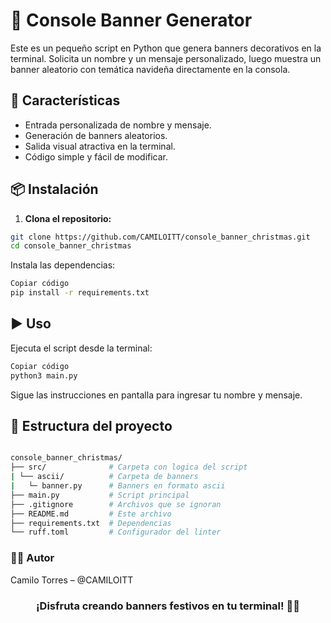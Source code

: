 # 🎄 Console Banner Generator

Este es un pequeño script en Python que genera banners decorativos en la terminal. Solicita un nombre y un mensaje personalizado, luego muestra un banner aleatorio con temática navideña directamente en la consola.

## 🚀 Características

- Entrada personalizada de nombre y mensaje.
- Generación de banners aleatorios.
- Salida visual atractiva en la terminal.
- Código simple y fácil de modificar.

## 📦 Instalación

1. **Clona el repositorio:**

```bash
git clone https://github.com/CAMILOITT/console_banner_christmas.git
cd console_banner_christmas
```

Instala las dependencias:

```bash
Copiar código
pip install -r requirements.txt
```

## ▶️ Uso
Ejecuta el script desde la terminal:

```bash
Copiar código
python3 main.py
```
Sigue las instrucciones en pantalla para ingresar tu nombre y mensaje.

## 📁 Estructura del proyecto
```bash

console_banner_christmas/
├── src/              # Carpeta con logica del script
| └── ascii/          # Carpeta de banners
|   └─ banner.py      # Banners en formato ascii
├── main.py           # Script principal
├── .gitignore        # Archivos que se ignoran
├── README.md         # Este archivo
├── requirements.txt  # Dependencias
└── ruff.toml         # Configurador del linter
```

### 🧑‍💻 Autor

Camilo Torres – @CAMILOITT


### **<center>¡Disfruta creando banners festivos en tu terminal! 🎅✨</center>**
